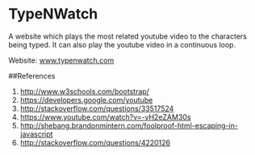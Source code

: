 TypeNWatch
===========

A website which plays the most related youtube video to the characters being typed. 
It can also play the youtube video in a continuous loop.

Website: www.typenwatch.com

##References

1. http://www.w3schools.com/bootstrap/
2. https://developers.google.com/youtube
3. http://stackoverflow.com/questions/33517524
4. https://www.youtube.com/watch?v=-vH2eZAM30s
5. http://shebang.brandonmintern.com/foolproof-html-escaping-in-javascript
6. http://stackoverflow.com/questions/4220126	
